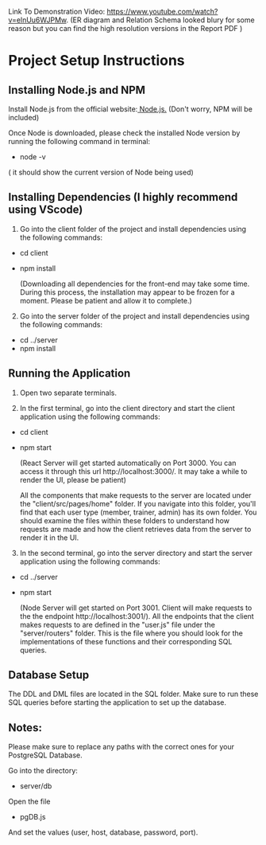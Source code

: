 Link To Demonstration Video: https://www.youtube.com/watch?v=elnUu6WJPMw. 
(ER diagram and Relation Schema looked blury for some reason but you can find the high resolution versions in the Report PDF )

# Project Setup Instructions

## Installing Node.js and NPM

Install Node.js from the official website:[ Node.js.](https://nodejs.org/en/download) (Don't worry, NPM will be included)

Once Node is downloaded, please check the installed Node version by running the following command in terminal:

- node -v

( it should show the current version of Node being used)

## Installing Dependencies (I highly recommend using VScode)

1. Go into the client folder of the project and install dependencies using the following commands:

- cd client
- npm install

  (Downloading all dependencies for the front-end may take some time. During this process, the installation may appear to be frozen for a moment. Please be patient and allow it to complete.)

2. Go into the server folder of the project and install dependencies using the following commands:

- cd ../server
- npm install

## Running the Application

1. Open two separate terminals.

2. In the first terminal, go into the client directory and start the client application using the following commands:

- cd client
- npm start

    (React Server will get started automatically on Port 3000. You can access it through this url http://localhost:3000/. It may take a while to render the UI, please be patient)
      
   All the components that make requests to the server are located under the "client/src/pages/home" folder. If you navigate into this folder, you'll find that each user type (member, trainer, admin) has its own folder. You should examine the files within these folders to understand how 
   requests are made and how the client retrieves data from the server to render it in the UI.
   
3. In the second terminal, go into the server directory and start the server application using the following commands:

- cd ../server
- npm start

   (Node Server will get started on Port 3001. Client will make requests to the the endpoint http://localhost:3001/).
   All the endpoints that the client makes requests to are defined in the "user.js" file under the "server/routers" folder. This is the file where you should look for the implementations of these functions and their corresponding SQL queries.

## Database Setup

The DDL and DML files are located in the SQL folder.
Make sure to run these SQL queries before starting the application to set up the database.

##  Notes:

Please make sure to replace any paths with the correct ones for your PostgreSQL Database.

Go into the directory: 

- server/db

Open the file

- pgDB.js
  
And set the values (user, host, database, password, port).




